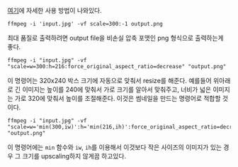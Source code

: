[여기](https://trac.ffmpeg.org/wiki/Scaling)에 자세한 사용 방법이 나와있다.
```
ffmpeg -i 'input.jpg' -vf scale=300:-1 output.png
```
최대 품질로 출력하려면 output file을 비손실 압축 포맷인 png 형식으로 출력하는게 좋다.

```
ffmpeg -i "input.jpg" -vf "scale=w=300:h=216:force_original_aspect_ratio=decrease" "output.png"
```
이 명령어는 320x240 박스 크기에 자동으로 맞춰서 resize를 해준다. 예를들어 위아래로 긴 이미지는 높이를 240에 맞춰서 가로 크기를 알아서 맞춰주고, 너비가 넓은 이미지는 가로 320에 맞춰서 높이를 조절해준다. 이것은 썸네일을 만드는 명령어로 적합할 것이다.

```
ffmpeg -i "input.jpg" -vf "scale=w='min(300,iw)':h='min(216,ih)':force_original_aspect_ratio=decrease" "output.png"
```
이 명령어에는 `min` 함수와 `iw`, `ih`를 이용해서 이것보다 작은 사이즈의 이미지가 있는 경우 그 크기를 upscaling하지 않게끔 하고있다.